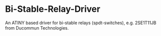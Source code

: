 # Bi-Stable-Relay-Driver
An ATINY based driver for bi-stable relays (spdt-switches), e.g. 2SE1T11JB from Ducommun Technologies.
